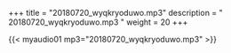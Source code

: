 +++
title = "20180720_wyqkryoduwo.mp3"
description = " 20180720_wyqkryoduwo.mp3 "
weight = 20
+++

{{< myaudio01 mp3="20180720_wyqkryoduwo.mp3" >}}

